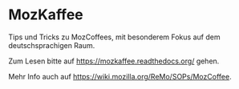 MozKaffee
=========

Tips und Tricks zu MozCoffees, mit besonderem Fokus auf dem deutschsprachigen
Raum.

Zum Lesen bitte auf https://mozkaffee.readthedocs.org/ gehen.

Mehr Info auch auf https://wiki.mozilla.org/ReMo/SOPs/MozCoffee.
